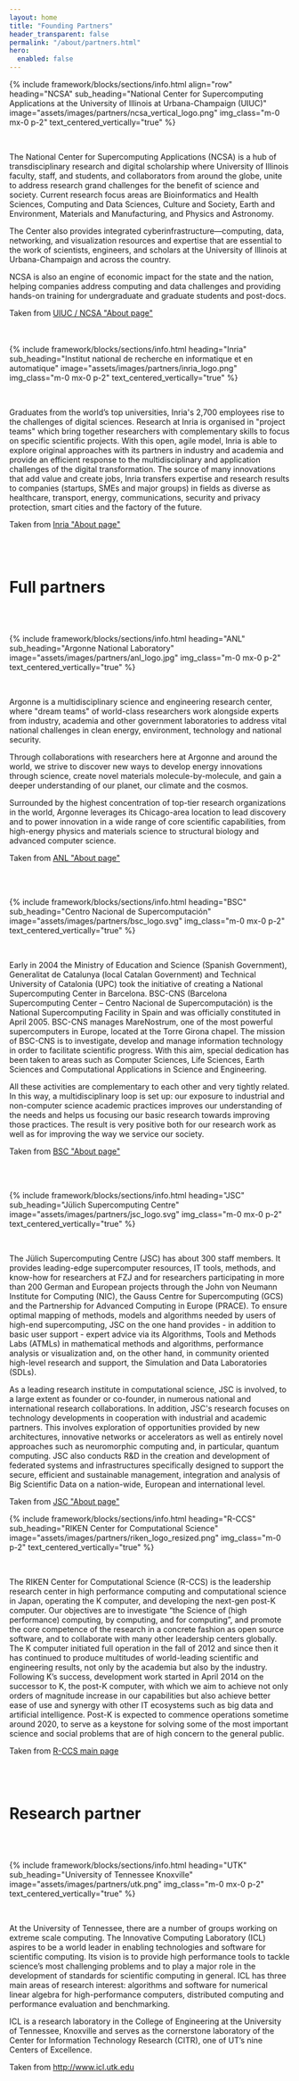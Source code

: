 ```yaml
---
layout: home
title: "Founding Partners"
header_transparent: false
permalink: "/about/partners.html"
hero:
  enabled: false
---
```


{% include framework/blocks/sections/info.html
  align="row"
  heading="NCSA"
  sub_heading="National Center for Supercomputing Applications at the University of Illinois at Urbana-Champaign (UIUC)"
  image="assets/images/partners/ncsa_vertical_logo.png"
  img_class="m-0 mx-0 p-2"
  text_centered_vertically="true"
%}

<br>


The National Center for Supercomputing Applications (NCSA) is a hub of transdisciplinary
research and digital scholarship where University of Illinois faculty, staff, and students,
and collaborators from around the globe, unite to address research grand challenges for the
benefit of science and society.
Current research focus areas are Bioinformatics and Health Sciences, Computing and Data
Sciences, Culture and Society, Earth and Environment, Materials and Manufacturing, and Physics
and Astronomy.

The Center also provides integrated cyberinfrastructure—computing, data, networking, and
visualization resources and expertise that are essential to the work of scientists,
engineers, and scholars at the University of Illinois at Urbana-Champaign and across the
country.

NCSA is also an engine of economic impact for the state and the nation, helping companies
address computing and data challenges and providing hands-on training for undergraduate and
graduate students and post-docs.

Taken from
<a href="http://www.ncsa.illinois.edu/about" target="_blank">UIUC / NCSA "About page"</a>


<br><br>
{% include framework/blocks/sections/info.html
  heading="Inria"
  sub_heading="Institut national de recherche en informatique et en automatique"
  image="assets/images/partners/inria_logo.png"
  img_class="m-0 mx-0 p-2"
  text_centered_vertically="true"
%}

<br>


Graduates from the world’s top universities, Inria's 2,700 employees rise to the challenges of
digital sciences.
Research at Inria is organised in "project teams" which bring together researchers with
complementary skills to focus on specific scientific projects.
With this open, agile model, Inria is able to explore original approaches with its partners in
industry and academia and provide an efficient response to the multidisciplinary and
application challenges of the digital transformation.
The source of many innovations that add value and create jobs, Inria transfers expertise and
research results to companies (startups, SMEs and major groups) in fields as diverse as
healthcare, transport, energy, communications, security and privacy protection, smart cities
and the factory of the future.

Taken from
<a href="https://www.inria.fr/en/institute/inria-in-brief/inria-in-a-few-words" target="_blank">
  Inria "About page"
</a>

<br><br>
# Full partners
<br><br>


{% include framework/blocks/sections/info.html
  heading="ANL"
  sub_heading="Argonne National Laboratory"
  image="assets/images/partners/anl_logo.jpg"
  img_class="m-0 mx-0 p-2"
  text_centered_vertically="true"
%}

<br>


Argonne is a multidisciplinary science and engineering research center, where "dream teams" of
world-class researchers work alongside experts from industry, academia and other government
laboratories to address vital national challenges in clean energy, environment, technology and
national security.

Through collaborations with researchers here at Argonne and around the world, we strive to
discover new ways to develop energy innovations through science, create novel materials
molecule-by-molecule, and gain a deeper understanding of our planet, our climate and the
cosmos.

Surrounded by the highest concentration of top-tier research organizations in the world,
Argonne leverages its Chicago-area location to lead discovery and to power innovation in a
wide range of core scientific capabilities, from high-energy physics and materials science to
structural biology and advanced computer science.

Taken from <a href="https://www.anl.gov/about-argonne" target="_blank">ANL "About page"</a>

<br><br>

{% include framework/blocks/sections/info.html
  heading="BSC"
  sub_heading="Centro Nacional de Supercomputación"
  image="assets/images/partners/bsc_logo.svg"
  img_class="m-0 mx-0 p-2"
  text_centered_vertically="true"
%}

<br>


Early in 2004 the Ministry of Education and Science (Spanish Government), Generalitat de
Catalunya (local Catalan Government) and Technical University of Catalonia (UPC) took the
initiative of creating a National Supercomputing Center in Barcelona.
BSC-CNS (Barcelona Supercomputing Center – Centro Nacional de Supercomputación) is the
National Supercomputing Facility in Spain and was officially constituted in April 2005.
BSC-CNS manages MareNostrum, one of the most powerful supercomputers in Europe, located at
the Torre Girona chapel.
The mission of BSC-CNS is to investigate, develop and manage information technology in order
to facilitate scientific progress.
With this aim, special dedication has been taken to areas such as Computer Sciences, Life
Sciences, Earth Sciences and Computational Applications in Science and Engineering.

All these activities are complementary to each other and very tightly related.
In this way, a multidisciplinary loop is set up: our exposure to industrial and non-computer
science academic practices improves our understanding of the needs and helps us focusing our
basic research towards improving those practices.
The result is very positive both for our research work as well as for improving the way we
service our society.

Taken from
<a href="https://www.bsc.es/about-bsc" target="_blank">BSC "About page"</a>

<br><br>

{% include framework/blocks/sections/info.html
  heading="JSC"
  sub_heading="Jülich Supercomputing Centre"
  image="assets/images/partners/jsc_logo.svg"
  img_class="m-0 mx-0 p-2"
  text_centered_vertically="true"
%}

<br>


The Jülich Supercomputing Centre (JSC) has about 300 staff members. It provides leading-edge supercomputer resources, IT tools, methods, and know-how for researchers at FZJ and for researchers participating in more than 200 German and European projects through the John von Neumann Institute for Computing (NIC), the Gauss Centre for Supercomputing (GCS) and the Partnership for Advanced Computing in Europe (PRACE). To ensure optimal mapping of methods, models and algorithms needed by users of high-end supercomputing, JSC on the one hand provides - in addition to basic user support - expert advice via its Algorithms, Tools and Methods Labs (ATMLs) in mathematical methods and algorithms, performance analysis or visualization and, on the other hand, in community oriented high-level research and support, the Simulation and Data Laboratories (SDLs).

As a leading research institute in computational science, JSC is involved, to a large extent as founder or co-founder, in numerous national and international research collaborations. In addition, JSC's research focuses on technology developments in cooperation with industrial and academic partners. This involves exploration of opportunities provided by new architectures, innovative networks or accelerators as well as entirely novel approaches such as neuromorphic computing and, in particular, quantum computing. JSC also conducts R&D in the creation and development of federated systems and infrastructures specifically designed to support the secure, efficient and sustainable management, integration and analysis of Big Scientific Data on a nation-wide, European and international level.

Taken from
<a href="https://www.fz-juelich.de/en/ias/jsc/about-us/"
   target="_blank">
  JSC "About page"
</a>

{% include framework/blocks/sections/info.html
  heading="R-CCS"
  sub_heading="RIKEN Center for Computational Science"
  image="assets/images/partners/riken_logo_resized.png"
  img_class="m-0 p-2"
  text_centered_vertically="true"
%}

<br>


The RIKEN Center for Computational Science (R-CCS) is the leadership research center in high performance computing and computational science in Japan, operating the K computer, and developing the next-gen post-K computer. Our objectives are to investigate “the Science of (high performance) computing, by computing, and for computing”, and promote the core competence of the research in a concrete fashion as open source software, and to collaborate with many other leadership centers globally. The K computer initiated full operation in the fall of 2012 and since then it has continued to produce multitudes of world-leading scientific and engineering results, not only by the academia but also by the industry. Following K’s success, development work started in April 2014 on the successor to K, the post-K computer, with which we aim to achieve not only orders of magnitude increase in our capabilities but also achieve better ease of use and synergy with other IT ecosystems such as big data and artificial intelligence. Post-K is expected to commence operations sometime around 2020, to serve as a keystone for solving some of the most important science and social problems that are of high concern to the general public.

Taken from
<a href="http://www.riken.jp/en/research/labs/r-ccs/"
   target="_blank">
  R-CCS main page
</a>

<br><br>

# Research partner

<br><br>

{% include framework/blocks/sections/info.html
  heading="UTK"
  sub_heading="University of Tennessee Knoxville"
  image="assets/images/partners/utk.png"
  img_class="m-0 mx-0 p-2"
  text_centered_vertically="true"
%}

<br>

At the University of Tennessee, there are a number of groups working on extreme scale computing. The Innovative Computing Laboratory (ICL) aspires to be a world leader in enabling technologies and software for scientific computing. Its vision is to provide high performance tools to tackle science’s most challenging problems and to play a major role in the development of standards for scientific computing in general. ICL has three main areas of research interest: algorithms and software for numerical linear algebra for high-performance computers, distributed computing and performance evaluation and benchmarking.

ICL is a research laboratory in the College of Engineering at the University of Tennessee, Knoxville and serves as the cornerstone laboratory of the Center for Information Technology Research (CITR), one of UT’s nine Centers of Excellence.

Taken from
<a href="http://www.icl.utk.edu/" target="_blank">http://www.icl.utk.edu</a>

<br>

